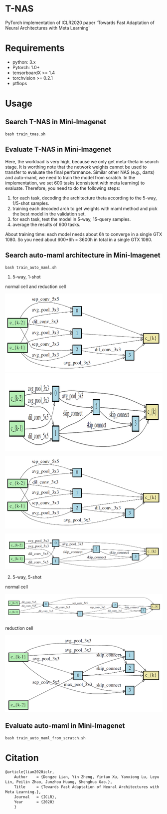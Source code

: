 # T-NAS

PyTorch implementation  of ICLR2020 paper 'Towards Fast Adaptation of Neural Architectures with Meta Learning'

# Requirements
- python: 3.x
- Pytorch: 1.0+
- tensorboardX >= 1.4
- torchvision >= 0.2.1
- ptflops


# Usage
## Search T-NAS in Mini-Imagenet
    bash train_tnas.sh
    
    
## Evaluate T-NAS in Mini-Imagenet
   Here, the workload is very high, because we only get meta-theta in search stage. It is worthing note that the network weights cannot
   be used to transfer to evaluate the final performance. Similar other NAS (e.g., darts) and auto-maml, we need to train the model from 
   scratch. In the implementation, we set 600 tasks (consistent with meta learning) to evaluate. Therefore, you need to do the following steps:
   1) for each task, decoding the architecture theta according to the 5-way, 1/5-shot samples.
   2) training each decoded arch to get weights with maml method and pick the best model in the validation set.
   3) for each task, test the model in 5-way, 15-query samples.
   4) average the results of 600 tasks. 
   
   About training time: each model needs about 6h to converge in a single GTX 1080. So you need about 600*6h = 3600h in total in a single GTX 1080.
   
    
## Search auto-maml architecture in Mini-Imagenet
    bash train_auto_maml.sh
    
1. 5-way, 1-shot

normal cell and reduction cell

<p float="center">
    <img src='images/normal_5way_1shot.jpg' height="250"/>
    <img src='images/reduction_5way_1shot.jpg' height="250"/>
</p>


![miniimagetnet](images/normal_5way_1shot.jpg)


![miniimagetnet](images/reduction_5way_1shot.jpg)


2. 5-way, 5-shot

normal cell

![miniimagetnet](images/normal_5way_5shot.jpg)

reduction cell

![miniimagetnet](images/reduction_5way_5shot.jpg)


## Evaluate auto-maml in Mini-Imagenet
    bash train_auto_maml_from_scratch.sh



# Citation

```
@article{lian2020iclr,
    Author    = {Dongze Lian, Yin Zheng, Yintao Xu, Yanxiong Lu, Leyu Lin, Peilin Zhao, Junzhou Huang, Shenghua Gao.},
    Title     = {Towards Fast Adaptation of Neural Architectures with Meta Learning.},
    Journal   = {ICLR},
    Year      = {2020}
    }
```